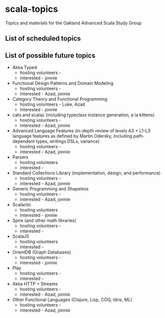# scala-topics
Topics and materials for the Oakland Advanced Scala Study Group


## List of scheduled topics

## List of possible future topics

* Akka Typed
  * hosting volunteers -
  * interested - jonnie
* Functional Design Patterns and Domain Modeling
  * hosting volunteers -
  * interested - Azad, jonnie
* Category Theory and Functional Programming
  * hosting volunteers - Luke, Azad
  * interested - jonnie
* cats and scalaz (including typeclass instance generation, a la kittens)
  * hosting volunteers -
  * interested - Azad, jonnie
* Advanced Language Features (in-depth review of levels A3 + L1-L3 language features as defined by Martin Odersky, including path-dependent types, writings DSLs, variance)
  * hosting volunteers -
  * interested - Azad, jonnie
* Parsers
  * hosting volunteers
  * interested - 
* Standard Collections Library (implementation, design, and performance)
  * hosting volunteers - 
  * interested - Azad, jonnie
* Generic Programming and Shapeless
  * hosting volunteers -
  * interested - Azad, jonnie
* Scalactic
  * hosting volunteers
  * interested - jonnie
* Spire (and other math libraries)
  * hosting volunteers -
  * interested - 
* ScalaJS
  * hosting volunteers
  * interested - 
* OrientDB (Graph Databases)
  * hosting volunteers -
  * interested - jonnie
* Play
  * hosting volunteers -
  * interested - 
* Akka HTTP + Streams
  * hosting volunteers -
  * interested - Azad, jonnie
* Other Functional Languages (Clojure, Lisp, COQ, Idris, ML)
  * hosting volunteers -
  * interested - Azad, jonnie
